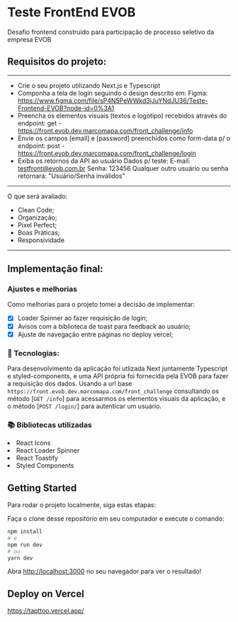# Teste FrontEnd EVOB

Desafio frontend construído para participação de processo seletivo da empresa EVOB

## Requisitos do projeto:

---

- Crie o seu projeto utilizando Next.js e Typescript
- Componha a tela de login seguindo o design descrito em:
  Figma: https://www.figma.com/file/sP4N5PeWWkd3jJuYNdJU36/Teste-Frontend-EVOB?node-id=0%3A1
- Preencha os elementos visuais (textos e logotipo) recebidos através do endpoint:
  get - https://front.evob.dev.marcomapa.com/front_challenge/info
- Envie os campos [email] e [password] preenchidos como form-data p/ o endpoint:
  post - https://front.evob.dev.marcomapa.com/front_challenge/login
- Exiba os retornos da API ao usuário
  Dados p/ teste:
  E-mail: testfront@evob.com.br Senha: 123456
  Qualquer outro usuário ou senha retornará: "Usuário/Senha inválidos"

---

O que será avaliado:

- Clean Code;
- Organização;
- Pixel Perfect;
- Boas Práticas;
- Responsividade

---

## Implementação final:

### Ajustes e melhorias

Como melhorias para o projeto tomei a decisão de implementar:

- [x] Loader Spinner ao fazer requisição de login;
- [x] Avisos com a biblioteca de toast para feedback ao usuário;
- [x] Ajuste de navegação entre páginas no deploy vercel;

### :robot: Tecnologias:

Para desenvolvimento da aplicação foi utlizada Next juntamente Typescript e styled-components, e uma API própria foi fornecida pela EVOB para fazer a requisição dos dados. Usando a url base `https://front.evob.dev.marcomapa.com/front_challenge` consultando os método [`GET /info`] para acessarmos os elementos visuais da aplicação, e o método [`POST /login/`] para autenticar um usuário.

### :books: Bibliotecas utilizadas

  <li>React Icons</li>
  <li>React Loader Spinner</li>
  <li>React Toastify</li>
  <li>Styled Components</li>

## Getting Started

Para rodar o projeto localmente, siga estas etapas:

Faça o clone desse repositório em seu computador e execute o comando:

```bash
npm install
# e
npm run dev
# ou
yarn dev
```

Abra [http://localhost:3000](http://localhost:3000) no seu navegador para ver o resultado!

## Deploy on Vercel

https://tapttoo.vercel.app/
